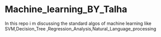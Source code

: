 # Machine_learning_BY_Talha
In this repo i m discussing the standard algos of machine learning like SVM,Decision_Tree ,Regression_Analysis,Natural_Language_processing

